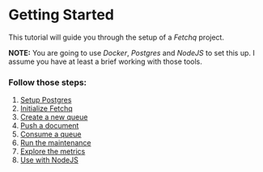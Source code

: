 # Getting Started

This tutorial will guide you through the setup of a _Fetchq_ project.

**NOTE:** You are going to use _Docker_, _Postgres_ and _NodeJS_ to set this up.
I assume you have at least a brief working with those tools.

### Follow those steps:

1. [Setup Postgres](01-setup-postgres.md)
2. [Initialize Fetchq](02-initialize-fetchq.md)
3. [Create a new queue](03-create-queue.md)
4. [Push a document](04-push-document.md)
5. [Consume a queue](05-consume-queue.md)
6. [Run the maintenance](06-maintenance.md)
7. [Explore the metrics](07-metrics.md)
8. [Use with NodeJS](08-node-client.md)